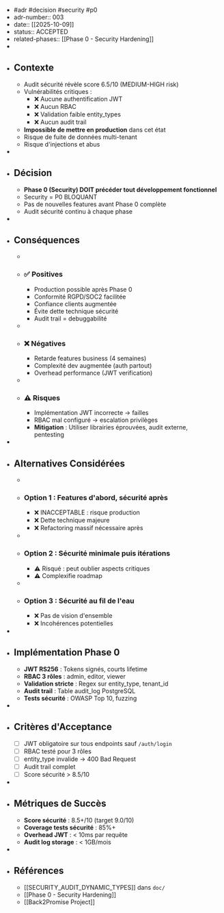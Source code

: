 - #adr #decision #security #p0
- adr-number:: 003
- date:: [[2025-10-09]]
- status:: ACCEPTED
- related-phases:: [[Phase 0 - Security Hardening]]
-
- ## Contexte
	- Audit sécurité révèle score 6.5/10 (MEDIUM-HIGH risk)
	- Vulnérabilités critiques :
		- ❌ Aucune authentification JWT
		- ❌ Aucun RBAC
		- ❌ Validation faible entity_types
		- ❌ Aucun audit trail
	- **Impossible de mettre en production** dans cet état
	- Risque de fuite de données multi-tenant
	- Risque d'injections et abus
-
- ## Décision
	- **Phase 0 (Security) DOIT précéder tout développement fonctionnel**
	- Security = P0 BLOQUANT
	- Pas de nouvelles features avant Phase 0 complète
	- Audit sécurité continu à chaque phase
-
- ## Conséquences
	-
	- ### ✅ Positives
		- Production possible après Phase 0
		- Conformité RGPD/SOC2 facilitée
		- Confiance clients augmentée
		- Évite dette technique sécurité
		- Audit trail = debuggabilité
	-
	- ### ❌ Négatives
		- Retarde features business (4 semaines)
		- Complexité dev augmentée (auth partout)
		- Overhead performance (JWT verification)
	-
	- ### ⚠️ Risques
		- Implémentation JWT incorrecte → failles
		- RBAC mal configuré → escalation privilèges
		- **Mitigation** : Utiliser librairies éprouvées, audit externe, pentesting
-
- ## Alternatives Considérées
	-
	- ### Option 1 : Features d'abord, sécurité après
		- ❌ INACCEPTABLE : risque production
		- ❌ Dette technique majeure
		- ❌ Refactoring massif nécessaire après
	-
	- ### Option 2 : Sécurité minimale puis itérations
		- ⚠️ Risqué : peut oublier aspects critiques
		- ⚠️ Complexifie roadmap
	-
	- ### Option 3 : Sécurité au fil de l'eau
		- ❌ Pas de vision d'ensemble
		- ❌ Incohérences potentielles
-
- ## Implémentation Phase 0
	- **JWT RS256** : Tokens signés, courts lifetime
	- **RBAC 3 rôles** : admin, editor, viewer
	- **Validation stricte** : Regex sur entity_type, tenant_id
	- **Audit trail** : Table audit_log PostgreSQL
	- **Tests sécurité** : OWASP Top 10, fuzzing
-
- ## Critères d'Acceptance
	- [ ] JWT obligatoire sur tous endpoints sauf `/auth/login`
	- [ ] RBAC testé pour 3 rôles
	- [ ] entity_type invalide → 400 Bad Request
	- [ ] Audit trail complet
	- [ ] Score sécurité > 8.5/10
-
- ## Métriques de Succès
	- **Score sécurité** : 8.5+/10 (target 9.0/10)
	- **Coverage tests sécurité** : 85%+
	- **Overhead JWT** : < 10ms par requête
	- **Audit log storage** : < 1GB/mois
-
- ## Références
	- [[SECURITY_AUDIT_DYNAMIC_TYPES]] dans `doc/`
	- [[Phase 0 - Security Hardening]]
	- [[Back2Promise Project]]
